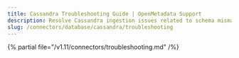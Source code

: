 ```yaml
---
title: Cassandra Troubleshooting Guide | OpenMetadata Support
description: Resolve Cassandra ingestion issues related to schema mismatches, driver compatibility, or tokens.
slug: /connectors/database/cassandra/troubleshooting
---
```


{% partial file="/v1.11/connectors/troubleshooting.md" /%}
